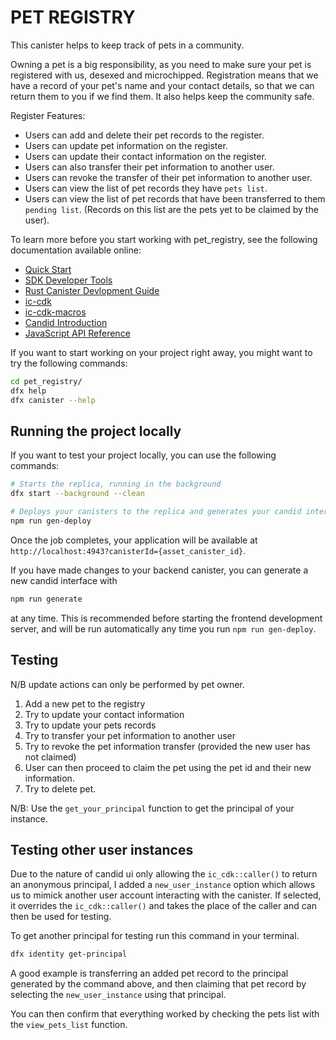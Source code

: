 # PET REGISTRY

This canister helps to keep track of pets in a community.

Owning a pet is a big responsibility, as you need to make sure your pet is registered with us, desexed and microchipped. Registration means that we have a record of your pet's name and your contact details, so that we can return them to you if we find them. It also helps keep the community safe.

Register Features:

- Users can add and delete their pet records to the register.
- Users can update pet information on the register.
- Users can update their contact information on the register.
- Users can also transfer their pet information to another user.
- Users can revoke the transfer of their pet information to another user.
- Users can view the list of pet records they have `pets list`.
- Users can view the list of pet records that have been transferred to them `pending list`. (Records on this list are the pets yet to be claimed by the user).

To learn more before you start working with pet_registry, see the following documentation available online:

- [Quick Start](https://internetcomputer.org/docs/quickstart/quickstart-intro)
- [SDK Developer Tools](https://internetcomputer.org/docs/developers-guide/sdk-guide)
- [Rust Canister Devlopment Guide](https://internetcomputer.org/docs/rust-guide/rust-intro)
- [ic-cdk](https://docs.rs/ic-cdk)
- [ic-cdk-macros](https://docs.rs/ic-cdk-macros)
- [Candid Introduction](https://internetcomputer.org/docs/candid-guide/candid-intro)
- [JavaScript API Reference](https://erxue-5aaaa-aaaab-qaagq-cai.raw.icp0.io)

If you want to start working on your project right away, you might want to try the following commands:

```bash
cd pet_registry/
dfx help
dfx canister --help
```

## Running the project locally

If you want to test your project locally, you can use the following commands:

```bash
# Starts the replica, running in the background
dfx start --background --clean

# Deploys your canisters to the replica and generates your candid interface
npm run gen-deploy
```

Once the job completes, your application will be available at `http://localhost:4943?canisterId={asset_canister_id}`.

If you have made changes to your backend canister, you can generate a new candid interface with

```bash
npm run generate
```

at any time. This is recommended before starting the frontend development server, and will be run automatically any time you run `npm run gen-deploy`.

## Testing

N/B update actions can only be performed by pet owner.

1. Add a new pet to the registry
2. Try to update your contact information
3. Try to update your pets records
4. Try to transfer your pet information to another user
5. Try to revoke the pet information transfer (provided the new user has not claimed)
6. User can then proceed to claim the pet using the pet id and their new information.
7. Try to delete pet.

N/B: Use the `get_your_principal` function to get the principal of your instance.

## Testing other user instances

Due to the nature of candid ui only allowing the `ic_cdk::caller()` to return an anonymous principal, I added a `new_user_instance` option which allows us to mimick another user account interacting with the canister. If selected, it overrides the `ic_cdk::caller()` and takes the place of the caller and can then be used for testing.

To get another principal for testing run this command in your terminal.

```bash
dfx identity get-principal
```

A good example is transferring an added pet record to the principal generated by the command above, and then claiming that pet record by selecting the `new_user_instance` using that principal.

You can then confirm that everything worked by checking the pets list with the `view_pets_list` function.
